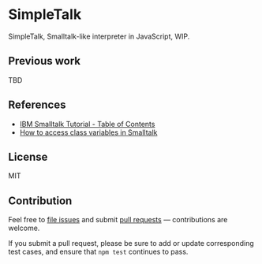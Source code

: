 # SimpleTalk

SimpleTalk, Smalltalk-like interpreter in JavaScript, WIP.

## Previous work

TBD


## References

- [IBM Smalltalk Tutorial - Table of Contents](http://esug.org/data/Old/ibm/tutorial/CONTENT.HTML)
- [How to access class variables in Smalltalk](https://stackoverflow.com/questions/34050292/how-to-access-class-variables-in-smalltalk)

## License

MIT

## Contribution

Feel free to [file issues](https://github.com/ajlopez/simpletalk) and submit
[pull requests](https://github.com/ajlopez/simpletalk/pulls) — contributions are
welcome.

If you submit a pull request, please be sure to add or update corresponding
test cases, and ensure that `npm test` continues to pass.

